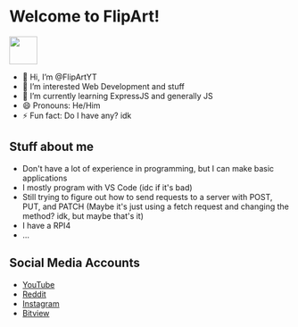 <h1>Welcome to FlipArt!</h1>
<img src="https://yt3.googleusercontent.com/lbOEn2YSDl2ec1gvyRl3jkAeXCiZ2N_a-AlcLlZi3iQFEZBSxm3FIitsONc0xa3aH20bJusifw=s88-c-k-c0x00ffffff-no-rj" width="50">

- 👋 Hi, I’m @FlipArtYT
- 👀 I’m interested Web Development and stuff
- 🌱 I’m currently learning ExpressJS and generally JS
- 😄 Pronouns: He/Him
- ⚡ Fun fact: Do I have any? idk

<h2>Stuff about me</h2>
<ul>
  <li>Don't have a lot of experience in programming, but I can make basic applications</li>
  <li>I mostly program with VS Code (idc if it's bad)</li>
  <li>Still trying to figure out how to send requests to a server with <span style="italic">POST, PUT, and PATCH</span> (Maybe it's just using a fetch request and changing the method? idk, but maybe that's it)</li>
  <li>I have a RPI4</li>
  <li>...</li>
</ul>

<h2>Social Media Accounts</h2>
<ul>
  <li><a href="https://www.youtube.com/@FlipAmbigram">YouTube</a></li>
  <li><a href="https://reddit.com/user/MacNcheezOS">Reddit</a></li>
  <li><a href="https://instagram.com/thesquaredone">Instagram</a></li>
  <li><a href="https://www.bitview.net/user/FlipArt">Bitview</a></li>
</ul>
<!---
FlipArtYT/FlipArtYT is a ✨ special ✨ repository because its `README.md` (this file) appears on your GitHub profile.
You can click the Preview link to take a look at your changes.
--->
